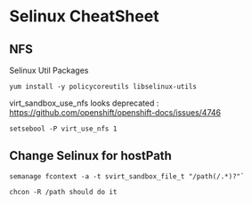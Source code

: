 # Selinux CheatSheet


NFS
---
Selinux Util Packages
```
yum install -y policycoreutils libselinux-utils
```

virt_sandbox_use_nfs looks deprecated : https://github.com/openshift/openshift-docs/issues/4746
```
setsebool -P virt_use_nfs 1
```

Change Selinux for hostPath
---------------------------
```
semanage fcontext -a -t svirt_sandbox_file_t "/path(/.*)?"`

chcon -R /path should do it
```
